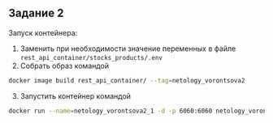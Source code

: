 ## Задание 2 

Запуск контейнера: 

1. Заменить при необходимости значение переменных в файле `rest_api_container/stocks_products/.env`
2. Собрать образ командой 
```bash
docker image build rest_api_container/ --tag=netology_vorontsova2
```
3. Запустить контейнер командой 
```bash
docker run --name=netology_vorontsova2_1 -d -p 6060:6060 netology_vorontsova2
```
